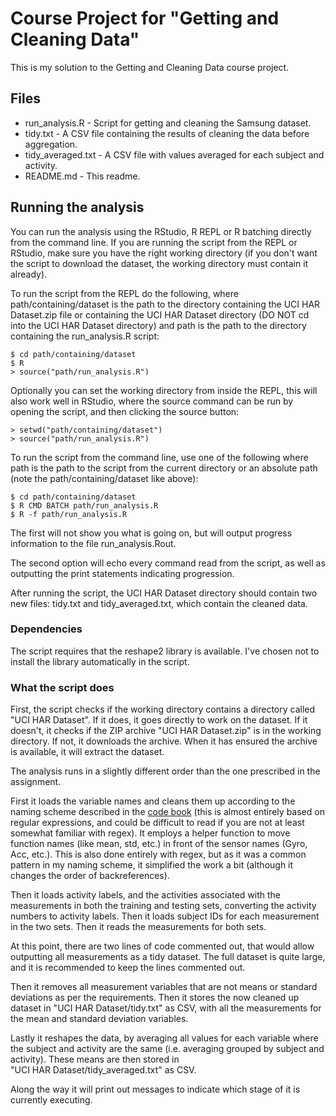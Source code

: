 # Course Project for "Getting and Cleaning Data"

This is my solution to the Getting and Cleaning Data course project.

## Files

- run_analysis.R - Script for getting and cleaning the Samsung
  dataset.
- tidy.txt - A CSV file containing the results of cleaning the data
  before aggregation.
- tidy_averaged.txt - A CSV file with values averaged for each subject
  and activity.
- README.md - This readme.

## Running the analysis

You can run the analysis using the RStudio, R REPL or R batching
directly from the command line. If you are running the script from the
REPL or RStudio, make sure you have the right working directory (if
you don't want the script to download the dataset, the working
directory must contain it already).

To run the script from the REPL do the following, where
path/containing/dataset is the path to the directory containing the
UCI HAR Dataset.zip file or containing the UCI HAR Dataset directory
(DO NOT cd into the UCI HAR Dataset directory) and path is the path to
the directory containing the run_analysis.R script:

    $ cd path/containing/dataset
    $ R
    > source("path/run_analysis.R")

Optionally you can set the working directory from inside the REPL,
this will also work well in RStudio, where the source command can be
run by opening the script, and then clicking the source button:

    > setwd("path/containing/dataset")
    > source("path/run_analysis.R")

To run the script from the command line, use one of the following
where path is the path to the script from the current directory or an
absolute path (note the path/containing/dataset like above):

    $ cd path/containing/dataset
    $ R CMD BATCH path/run_analysis.R
    $ R -f path/run_analysis.R

The first will not show you what is going on, but will output progress
information to the file run_analysis.Rout.

The second option will echo every command read from the script, as
well as outputting the print statements indicating progression.

After running the script, the UCI HAR Dataset directory should
contain two new files: tidy.txt and tidy_averaged.txt, which contain
the cleaned data.

### Dependencies

The script requires that the reshape2 library is available. I've
chosen not to install the library automatically in the
script.

### What the script does

First, the script checks if the working directory contains a directory
called "UCI HAR Dataset". If it does, it goes directly to work on the
dataset. If it doesn't, it checks if the ZIP archive "UCI HAR
Dataset.zip" is in the working directory. If not, it downloads the
archive. When it has ensured the archive is available, it will extract
the dataset.

The analysis runs in a slightly different order than the one
prescribed in the assignment.

First it loads the variable names and cleans them up according to the
naming scheme described in the [code book](CodeBook.md) (this is
almost entirely based on regular expressions, and could be difficult
to read if you are not at least somewhat familiar with regex). It
employs a helper function to move function names (like mean, std,
etc.) in front of the sensor names (Gyro, Acc, etc.). This is also
done entirely with regex, but as it was a common pattern in my naming
scheme, it simplified the work a bit (although it changes the order of
backreferences).

Then it loads activity labels, and the activities associated with the
measurements in both the training and testing sets, converting the
activity numbers to activity labels. Then it loads subject IDs for
each measurement in the two sets. Then it reads the measurements for
both sets.

At this point, there are two lines of code commented out, that would
allow outputting all measurements as a tidy dataset. The full dataset
is quite large, and it is recommended to keep the lines commented out.

Then it removes all measurement variables that are not means or
standard deviations as per the requirements. Then it stores the now
cleaned up dataset in "UCI&nbsp;HAR&nbsp;Dataset/tidy.txt" as CSV,
with all the measurements for the mean and standard deviation
variables.

Lastly it reshapes the data, by averaging all values for each variable
where the subject and activity are the same (i.e. averaging grouped by
subject and activity). These means are then stored in
"UCI&nbsp;HAR&nbsp;Dataset/tidy_averaged.txt" as CSV.

Along the way it will print out messages to indicate which stage of
it is currently executing.

